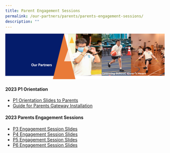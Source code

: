 ```yaml
---
title: Parent Engagement Sessions
permalink: /our-partners/parents/parents-engagement-sessions/
description: ""
---
```

<img src="/images/OurPartners.png">
<h4><strong>2023 P1 Orientation</strong></h4>
<ul>
<li><a href="/files/2023%20P1%20Orientation%20Sharing%20for%20Parents_%20School%20Website.pdf" target="_blank" rel="noopener">P1 Orientation Slides to Parents</a></li>
<li><a href="/files/Parents%20Gateway%20Instrutional%20Guide%20(Installation).pdf" target="_blank" rel="noopener">Guide for Parents Gateway Installation</a></li>
</ul>
<h4><strong>2023 Parents Engagement Sessions</strong></h4>
<ul>
<li><a href="/files/2023%20P3%20Parents%20Engagement%20Sharing_14th%20Jan%202023.pdf" target="_blank" rel="noopener">P3 Engagement Session Slides</a></li>
<li><a href="/files/2023%20P4%20Parents%20Engagement%20Sharing%20_14th%20Jan%202023.pdf" target="_blank" rel="noopener">P4 Engagement Session Slides</a></li>
<li><a href="/files/2023%20P5%20Parents%20Engagement%20Sharing_14th%20Jan%202023.pdf" target="_blank" rel="noopener">P5 Engagement Session Slides</a></li>
<li><a href="/files/2023%20P6%20Parents%20Engagement%20Sharing_14th%20Jan%202023.pdf" target="_blank" rel="noopener">P6 Engagement Session Slides</a></li>
</ul>
